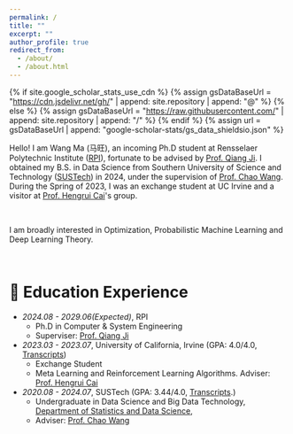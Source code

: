 ```yaml
---
permalink: /
title: ""
excerpt: ""
author_profile: true
redirect_from: 
  - /about/
  - /about.html
---
```


{% if site.google_scholar_stats_use_cdn %}
{% assign gsDataBaseUrl = "https://cdn.jsdelivr.net/gh/" | append: site.repository | append: "@" %}
{% else %}
{% assign gsDataBaseUrl = "https://raw.githubusercontent.com/" | append: site.repository | append: "/" %}
{% endif %}
{% assign url = gsDataBaseUrl | append: "google-scholar-stats/gs_data_shieldsio.json" %}

<span class='anchor' id='about-me'></span>

Hello! I am Wang Ma (马旺), an incoming Ph.D student at Rensselaer Polytechnic Institute ([RPI](https://www.rpi.edu/)), fortunate to be advised by [Prof. Qiang Ji](https://sites.ecse.rpi.edu/~qji/). I obtained my B.S. in Data Science from Southern University of Science and Technology ([SUSTech](https://sustech.edu.cn/en/)) in 2024, under the supervision of [Prof. Chao Wang](https://wangcmath.github.io/). During the Spring of 2023, I was an exchange student at UC Irvine and a visitor at [Prof. Hengrui Cai](https://hengruicai.github.io/)'s group.


<br/>

I am broadly interested in Optimization, Probabilistic Machine Learning and Deep Learning Theory. 


<br/>




# 📖 Education Experience
- *2024.08 - 2029.06(Expected)*, RPI
  - Ph.D in Computer & System Engineering
  - Superviser: [Prof. Qiang Ji](https://sites.ecse.rpi.edu/~qji/)
- *2023.03 - 2023.07*, University of California, Irvine (GPA: 4.0/4.0, [Transcripts](https://nbviewer.org/github/wma17/wma17.github.io/blob/main/docs/Transcripts%20%40UCI.pdf))
  - Exchange Student 
  - Meta Learning and Reinforcement Learning Algorithms. Adviser: [Prof. Hengrui Cai](https://hengruicai.github.io/) 
- *2020.08 - 2024.07*, SUSTech (GPA: 3.44/4.0, [Transcripts](https://nbviewer.org/github/wma17/wma17.github.io/blob/main/docs/Transcript.pdf).)
  - Undergraduate in Data Science and Big Data Technology, [Department of Statistics and Data Science](https://stat-ds.sustech.edu.cn/?lang=en-us), 
  - Adviser: [Prof. Chao Wang](https://wangcmath.github.io/)
<br/>

